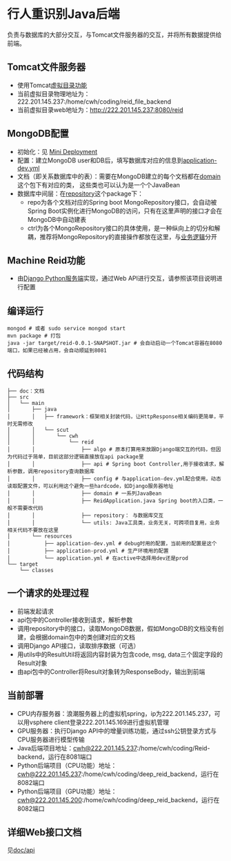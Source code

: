 # 行人重识别Java后端

负责与数据库的大部分交互，与Tomcat文件服务器的交互，并将所有数据提供给前端。

## Tomcat文件服务器
- 使用Tomcat[虚拟目录功能](https://blog.cweihang.io/java/java-web/note#tomcat-xu-ni-mu-lu)
- 当前虚拟目录物理地址为：222.201.145.237:/home/cwh/coding/reid_file_backend
- 当前虚拟目录web地址为：http://222.201.145.237:8080/reid

## MongoDB配置
- 初始化：见 [Mini Deployment](doc/deploy.md)
- 配置：建立MongoDB user和DB后，填写数据库对应的信息到[application-dev.yml](src/main/resources/application-dev.yml)
- 文档（即关系数据库中的表）：需要在MongoDB建立的每个文档都在[domain](src/main/java/scut/cwh/reid/domain)这个包下有对应的类，
这些类也可以认为是一个个JavaBean
- 数据库中间层：在[repository](src/main/java/scut/cwh/reid/repository)这个package下：
  - repo为各个文档对应的Spring boot MongoRepository接口，会自动被Spring Boot实例化进行MongoDB的访问，只有在这里声明的接口才会在MongoDB中自动建表
  - ctrl为各个MongoRepository接口的具体使用，是一种纵向上的切分和解耦，推荐将MongoRepository的直接操作都放在这里，与[业务逻辑](src/main/java/scut/cwh/reid/api)分开

## Machine Reid功能
- 由[Django Python服务端](https://git.so-link.org/ahangchen/deep_reid_backend)实现，通过Web API进行交互，请参照该项目说明进行配置

## 编译运行
```shell
mongod # 或者 sudo service mongod start
mvn package # 打包
java -jar target/reid-0.0.1-SNAPSHOT.jar # 会自动启动一个Tomcat容器在8080端口，如果已经被占用，会自动顺延到8081
```

## 代码结构
```shell
├── doc：文档
├── src
│   └── main
│       ├── java
│       │   ├── framework：框架相关封装代码，让HttpResponse相关编码更简单，平时无需修改
│       │   └── scut
│       │       └── cwh
│       │           └── reid
│       │               ├── algo # 原本打算用来放跟Django端交互的代码，但因为代码过于简单，目前这部分逻辑直接放在api package里
│       │               ├── api # Spring boot Controller,用于接收请求，解析参数，调用repository查询数据库
│       │               ├── config # 与application-dev.yml配合使用，动态读取配置文件，可以利用这个避免一些hardcode，如Django服务器地址
│       │               ├── domain # 一系列JavaBean
│       │               ├── ReidApplication.java Spring boot的入口类，一般不需要改代码
│       │               ├── repository： 与数据库交互
│       │               └── utils: Java工具类，业务无关，可跨项目复用，业务相关代码不要放在这里
│       └── resources
│           ├── application-dev.yml # debug时用的配置，当前用的配置是这个
│           ├── application-prod.yml # 生产环境用的配置
│           └── application.yml # 在active中选择用dev还是prod
└── target
    └── classes  

```

## 一个请求的处理过程
- 前端发起请求
- api包中的Controller接收到请求，解析参数
- 调用repository中的接口，读取MongoDB数据，假如MongoDB的文档没有创建，会根据domain包中的类创建对应的文档
- 调用Django API接口，读取排序数据（可选）
- 用utils中的ResultUtil将返回内容封装为包含code, msg, data三个固定字段的Result对象
- 由api包中的Controller将Result对象转为ResponseBody，输出到前端

## 当前部署
- CPU内存服务器：浪潮服务器上的虚拟机spring，ip为222.201.145.237，可以用vsphere client登录222.201.145.169进行虚拟机管理
- GPU服务器：执行Django API中的增量训练功能，通过ssh公钥登录方式与CPU服务器进行模型传输
- Java后端项目地址：cwh@222.201.145.237:/home/cwh/coding/Reid-backend，运行在8081端口
- Python后端项目（CPU功能）地址：cwh@222.201.145.237:/home/cwh/coding/deep_reid_backend，运行在8082端口
- Python后端项目（GPU功能）地址：cwh@222.201.145.200:/home/cwh/coding/deep_reid_backend，运行在8082端口

## 详细Web接口文档
见[doc/api](doc/api.md)
